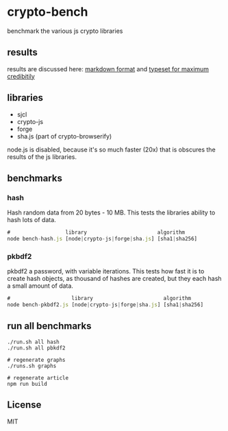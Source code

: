 # crypto-bench

benchmark the various js crypto libraries

## results

results are discussed here: [markdown format](./results.md)
and [typeset for maximum credibitily](./index.html)

## libraries

* sjcl
* crypto-js
* forge
* sha.js (part of crypto-browserify)

node.js is disabled, because it's so much faster (20x)
that is obscures the results of the js libraries.

## benchmarks

### hash

Hash random data from 20 bytes - 10 MB.
This tests the libraries ability to hash lots of data.

``` js
#                  library                       algorithm
node bench-hash.js [node|crypto-js|forge|sha.js] [sha1|sha256]
```


### pkbdf2

pkbdf2 a password, with variable iterations.
This tests how fast it is to create hash objects,
as thousand of hashes are created, but they each hash a small amount of data.

``` js
#                    library                       algorithm
node bench-pkbdf2.js [node|crypto-js|forge|sha.js] [sha1|sha256]
```

## run all benchmarks

```
./run.sh all hash
./run.sh all pbkdf2

# regenerate graphs
./runs.sh graphs

# regenerate article
npm run build
```

## License

MIT
